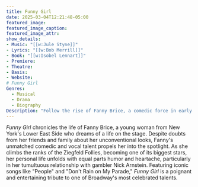```yaml
---
title: Funny Girl
date: 2025-03-04T12:21:48-05:00
featured_image:
featured_image_caption: 
featured_image_attr:
show_details: 
- Music: "[[w:Jule Styne]]"
- Lyrics: "[[w:Bob Merrill]]"
- Book: "[[w:Isobel Lennart]]"
- Premiere: 
- Theatre: 
- Basis: 
- Website: 
# Funny Girl
Genres:
  - Musical
  - Drama
  - Biography
Description: "Follow the rise of Fanny Brice, a comedic force in early 20th-century vaudeville, whose vibrant personality and vocal talent skyrocket her from stage-struck dreamer to star."
---
```

*Funny Girl* chronicles the life of Fanny Brice, a young woman from New York's Lower East Side who dreams of a life on the stage. Despite doubts from her friends and family about her unconventional looks, Fanny's unmatched comedic and vocal talent propels her into the spotlight. As she climbs the ranks of the Ziegfeld Follies, becoming one of its biggest stars, her personal life unfolds with equal parts humor and heartache, particularly in her tumultuous relationship with gambler Nick Arnstein. Featuring iconic songs like "People" and "Don't Rain on My Parade," *Funny Girl* is a poignant and entertaining tribute to one of Broadway's most celebrated talents.